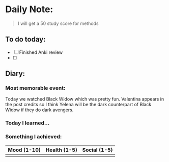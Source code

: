 # Daily Note: 

> I will get a 50 study score for methods

## To do today:
- [ ] Finished Anki review
- [ ] 

## Diary:
### Most memorable event:
Today we watched Black Widow which was pretty fun. Valentina appears in the post credits so I think Yelena will be the dark counterpart of Black Widow if they do dark avengers.

### Today I learned...


### Something I achieved:



| Mood (1-10) | Health (1-5) | Social (1-5) |
| ----------- | ------------ | ------------ |
|             |              |              |
